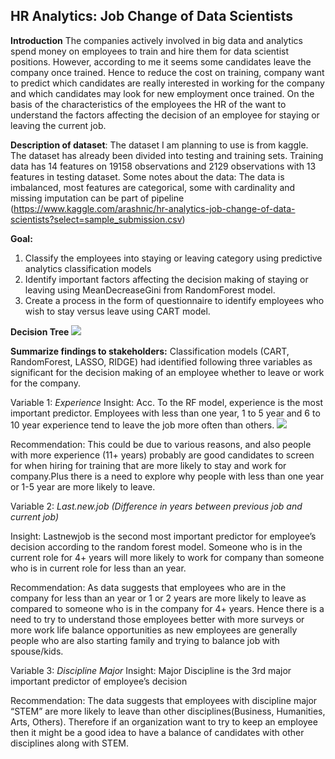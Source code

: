## HR Analytics: Job Change of Data Scientists

**Introduction** The companies actively involved in big data and analytics spend money on employees to train and hire them for data scientist positions. However, according to me it seems some candidates leave the company once trained. Hence to reduce the cost on training, company want to predict which candidates are really interested in working for the company and which candidates may look for new employment once trained. On the basis of the characteristics of the employees the HR of the want to understand the factors affecting the decision of an employee for staying or leaving the current job.

**Description of dataset**: The dataset I am planning to use is from kaggle.  The dataset has already been divided into testing and training sets. Training data has 14 features on 19158 observations and 2129 observations with 13 features in testing dataset. 
Some notes about the data: The data is imbalanced, most features are categorical, some with cardinality and missing imputation can be part of pipeline (https://www.kaggle.com/arashnic/hr-analytics-job-change-of-data-scientists?select=sample_submission.csv)

**Goal:** 
1.	Classify the employees into staying or leaving category using predictive analytics classification models
2.	Identify important factors affecting the decision making of staying or leaving using MeanDecreaseGini from RandomForest model.
3.	Create a process in the form of questionnaire to identify employees who wish to stay versus leave using CART model.


**Decision Tree**
![](https://github.com/ShivaRaghu/HR-Analytics.github.io/blob/main/rpart%20plot%20best%202.png)

**Summarize findings to stakeholders:**
Classification models (CART, RandomForest, LASSO, RIDGE) had identified following three variables as significant for the decision making of an employee whether to leave or work for the company.

Variable 1: *Experience*
Insight: Acc. To the RF model, experience is the most important predictor. Employees with less than one year, 1 to 5 year and 6 to 10 year experience tend to leave the job more often than others.
![](https://github.com/ShivaRaghu/HR-Analytics.github.io/blob/main/experience.png)

Recommendation: This could be due to various reasons, and also people with more experience (11+ years) probably are good candidates to screen for when hiring for training that are more likely to stay and work for company.Plus there is a need to explore why people with less than one year or  1-5 year are more likely to leave.

Variable 2: *Last.new.job
(Difference in years between previous job and current job)*

Insight: Lastnewjob is the second most important predictor for employee’s decision according to the random forest model. Someone who is in the current role for 4+ years will more likely to work for company than someone who is in current role for less than an year.

Recommendation: As data suggests that employees who are in the company for less than an year or 1 or 2 years are more likely to leave as compared to someone who is in the company for 4+ years. Hence there is a need to try to understand those employees better with more surveys or more work life balance opportunities as new employees are generally people who are also starting family and trying to balance job with spouse/kids.

Variable 3: *Discipline Major*
Insight: Major Discipline is the 3rd major important predictor of employee’s decision

Recommendation: The data suggests that employees with discipline major “STEM” are more likely to leave than other disciplines(Business, Humanities, Arts, Others). Therefore if an organization want to try to keep an employee then it might be a good idea to have a balance of candidates with other disciplines along with STEM.





